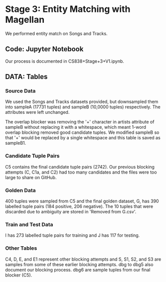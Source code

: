 # Stage 3: Entity Matching with Magellan
We performed entity match on Songs and Tracks.

## Code: Jupyter Notebook
Our process is documented in CS838+Stage+3+V1.ipynb.

## DATA: Tables
### Source Data
We used the Songs and Tracks datasets provided, but downsampled them into sampleA (17731 tuples) and sampleB (10,0000 tuples) respectively. The attributes were left unchanged.

The overlap blocker was removing the '+' character in artists attribute of sampleB without replacing it with a whitespace, which meant 1-word overlap blocking removed good candidate tuples. We modified sampleB so that '+' would be replaced by a single whitespace and this table is saved as sampleB1.

### Candidate Tuple Pairs
C5 contains the final candidate tuple pairs (2742). Our previous blocking attempts (C, C1a, and C2) had too many candidates and the files were too large to share on GitHub.

### Golden Data
400 tuples were sampled from C5 and the final golden dataset, G, has 390 labelled tuple pairs (184 positive, 206 negative). The 10 tuples that were discarded due to ambiguity are stored in 'Removed from G.csv'.

### Train and Test Data
I has 273 labelled tuple pairs for training and J has 117 for testing.

### Other Tables
C4, D, E, and E1 represent other blocking attempts and S, S1, S2, and S3 are samples from some of these earlier blocking attempts. dbg to dbg5 also document our blocking process. dbg6 are sample tuples from our final blocker (C5).

